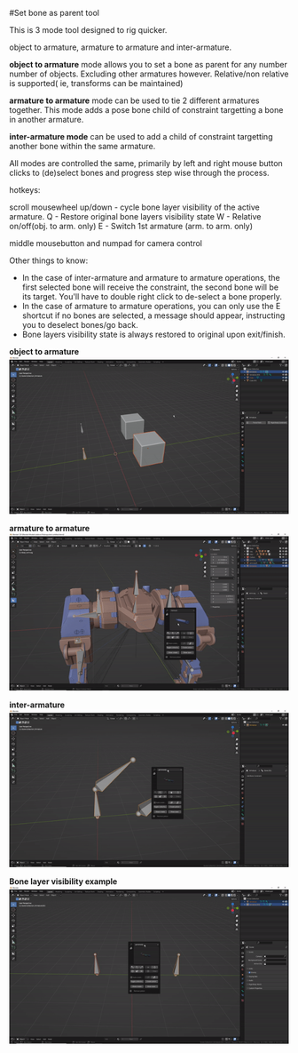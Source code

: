 #Set bone as parent tool

This is 3 mode tool designed to rig quicker. 

object to armature, armature to armature and inter-armature. 

**object to armature** mode allows you to set a bone as parent for any number number of objects. Excluding other armatures however. Relative/non relative is supported( ie, transforms can be maintained)

**armature to armature** mode can be used to tie 2 different armatures together. This mode adds a pose bone child of constraint targetting a bone in another armature.

**inter-armature mode** can be used to add a child of constraint targetting another bone within the same armature. 


All modes are controlled the same, primarily by left and right mouse button clicks to (de)select bones and progress step wise through the process.


hotkeys:

scroll mousewheel up/down - cycle bone layer visibility of the active armature.
Q - Restore original bone layers visibility state
W - Relative on/off(obj. to arm. only) 
E - Switch 1st armature (arm. to arm. only)

middle mousebutton and numpad for camera control

Other things to know:

* In the case of inter-armature and armature to armature operations, the first selected bone will receive the constraint, the second bone will be its target. You'll have to double right click to de-select a bone properly. 
* In the case of armature to armature operations, you can only use the E shortcut if no bones are selected, a message should appear, instructing you to deselect bones/go back.
* Bone layers visibility state is always restored to original upon exit/finish.


**object to armature**
![Radial array](../gifs/objtoarm.gif)  


**armature to armature**
![Radial array](../gifs/armtoarm.gif)  


**inter-armature**
![Radial array](../gifs/interarm.gif)


**Bone layer visibility example**
![Radial array](../gifs/bonelayers.gif)  